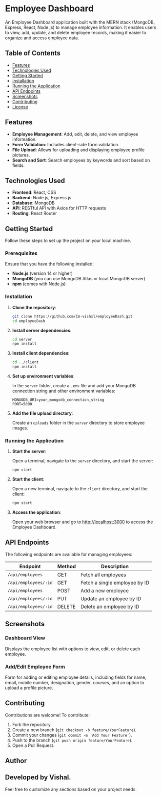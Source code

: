# Employee Dashboard

An Employee Dashboard application built with the MERN stack (MongoDB, Express, React, Node.js) to manage employee information. It enables users to view, add, update, and delete employee records, making it easier to organize and access employee data.

## Table of Contents

- [Features](#features)
- [Technologies Used](#technologies-used)
- [Getting Started](#getting-started)
- [Installation](#installation)
- [Running the Application](#running-the-application)
- [API Endpoints](#api-endpoints)
- [Screenshots](#screenshots)
- [Contributing](#contributing)
- [License](#license)

## Features

- **Employee Management**: Add, edit, delete, and view employee information.
- **Form Validation**: Includes client-side form validation.
- **File Upload**: Allows for uploading and displaying employee profile pictures.
- **Search and Sort**: Search employees by keywords and sort based on fields.

## Technologies Used

- **Frontend**: React, CSS
- **Backend**: Node.js, Express.js
- **Database**: MongoDB
- **API**: RESTful API with Axios for HTTP requests
- **Routing**: React Router

## Getting Started

Follow these steps to set up the project on your local machine.

### Prerequisites

Ensure that you have the following installed:

- **Node.js** (version 14 or higher)
- **MongoDB** (you can use MongoDB Atlas or local MongoDB server)
- **npm** (comes with Node.js)

### Installation

1. **Clone the repository**:

    ```bash
    git clone https://github.com/Im-vishxl/employeeDash.git
    cd employeeDash
    ```

2. **Install server dependencies**:

    ```bash
    cd server
    npm install
    ```

3. **Install client dependencies**:

    ```bash
    cd ../client
    npm install
    ```

4. **Set up environment variables**:

    In the `server` folder, create a `.env` file and add your MongoDB connection string and other environment variables:

    ```plaintext
    MONGODB_URI=your_mongodb_connection_string
    PORT=5000
    ```

5. **Add the file upload directory**:

    Create an `uploads` folder in the `server` directory to store employee images.

### Running the Application

1. **Start the server**:

    Open a terminal, navigate to the `server` directory, and start the server:

    ```bash
    npm start
    ```

2. **Start the client**:

    Open a new terminal, navigate to the `client` directory, and start the client:

    ```bash
    npm start
    ```

3. **Access the application**:

    Open your web browser and go to [http://localhost:3000](http://localhost:3000) to access the Employee Dashboard.

## API Endpoints

The following endpoints are available for managing employees:

| Endpoint               | Method | Description                    |
|------------------------|--------|--------------------------------|
| `/api/employees`       | GET    | Fetch all employees            |
| `/api/employees/:id`   | GET    | Fetch a single employee by ID  |
| `/api/employees`       | POST   | Add a new employee             |
| `/api/employees/:id`   | PUT    | Update an employee by ID       |
| `/api/employees/:id`   | DELETE | Delete an employee by ID       |

## Screenshots

### Dashboard View

Displays the employee list with options to view, edit, or delete each employee.

### Add/Edit Employee Form

Form for adding or editing employee details, including fields for name, email, mobile number, designation, gender, courses, and an option to upload a profile picture.

## Contributing

Contributions are welcome! To contribute:

1. Fork the repository.
2. Create a new branch (`git checkout -b feature/YourFeature`).
3. Commit your changes (`git commit -m 'Add Your Feature'`).
4. Push to the branch (`git push origin feature/YourFeature`).
5. Open a Pull Request.

## Author

Developed by Vishal.
---

Feel free to customize any sections based on your project needs.
